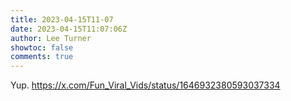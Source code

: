 ```yaml
---
title: 2023-04-15T11-07
date: 2023-04-15T11:07:06Z
author: Lee Turner
showtoc: false
comments: true
---
```


Yup. https://x.com/Fun_Viral_Vids/status/1646932380593037334

